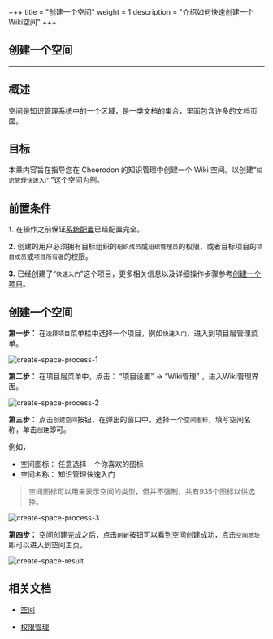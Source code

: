 +++
title = "创建一个空间"
weight = 1
description = "介绍如何快速创建一个Wiki空间"
+++

## 创建一个空间
---

## 概述

空间是知识管理系统中的一个区域，是一类文档的集合，里面包含许多的文档页面。

## 目标

本章内容旨在指导您在 Choerodon 的知识管理中创建一个 Wiki 空间。以创建“`知识管理快速入门`”这个空间为例。

## 前置条件

**1.** 在操作之前保证[系统配置](../../../user-guide/system-configuration)已经配置完全。

**2.** 创建的用户必须拥有目标组织的`组织成员`或`组织管理员`的权限，或者目标项目的`项目成员`或`项目所有者`的权限。

**3.** 已经创建了“`快速入门`”这个项目，更多相关信息以及详细操作步骤参考[创建一个项目](../../../quick-start/admin/project)。

## 创建一个空间

**第一步：** 在`选择项目`菜单栏中选择一个项目，例如`快速入门`，进入到项目层管理菜单。

![create-space-process-1](/img/docs/quick-start/project-member/wiki-manager/create-space/create-space-process-1.png)

**第二步：** 在项目层菜单中，点击： “项目设置” -> “Wiki管理” ，进入Wiki管理界面。

![create-space-process-2](/img/docs/quick-start/project-member/wiki-manager/create-space/create-space-process-2.png)

**第三步：** 点击`创建空间`按钮，在弹出的窗口中，选择一个`空间图标`，填写空间名称，单击`创建`即可。

例如，

* 空间图标： 任意选择一个你喜欢的图标
* 空间名称： 知识管理快速入门

 <blockquote class="note">
    空间图标可以用来表示空间的类型，但并不强制，共有935个图标以供选择。
 </blockquote>


![create-space-process-3](/img/docs/quick-start/project-member/wiki-manager/create-space/create-space-process-3.png)

**第四步：** 空间创建完成之后，点击`刷新`按钮可以看到空间创建成功，点击`空间地址`即可以进入到空间主页。

![create-space-result](/img/docs/quick-start/project-member/wiki-manager/create-space/create-space-result.png)

## 相关文档

- [空间](../../../../user-guide/wiki/space)

- [权限管理](../../../../user-guide/wiki/hierarchy)